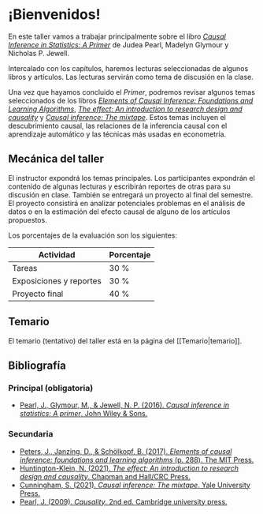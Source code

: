 # ¡Bienvenidos!

En este taller vamos a trabajar principalmente sobre el libro [_Causal Inference in Statistics: A Primer_](http://bayes.cs.ucla.edu/PRIMER/) de Judea Pearl, Madelyn Glymour y Nicholas P. Jewell. 

Intercalado con los capítulos, haremos lecturas seleccionadas de algunos libros y artículos. Las lecturas servirán como tema de discusión en la clase.

Una vez que hayamos concluido el _Primer_, podremos revisar algunos temas seleccionados de los libros [_Elements of Causal Inference: Foundations and Learning Algorithms_](https://mitpress.mit.edu/books/elements-causal-inference), [_The effect: An introduction to research design and causality_](https://theeffectbook.net/index.html) y [_Causal inference: The mixtape_](https://mixtape.scunning.com/).  Estos temas incluyen el descubrimiento causal, las relaciones de la inferencia causal con el aprendizaje automático y las técnicas más usadas en econometría.

## Mecánica del taller

El instructor expondrá los temas principales. Los participantes expondrán el contenido de algunas lecturas y escribirán reportes de otras para su discusión en clase. También se entregará un proyecto al final del semestre. El proyecto consistirá en analizar potenciales problemas en el análisis de datos o en la estimación del efecto causal de alguno de los artículos propuestos.

Los porcentajes de la evaluación son los siguientes:


| Actividad 				|Porcentaje |
|---------------------------|-----------|
| Tareas    			 	| 30 %		|
| Exposiciones y reportes	| 30 % 		|
| Proyecto final 			| 40 %		|


## Temario

El temario (tentativo) del taller está en la página del [[Temario|temario]].


## Bibliografía
### Principal (obligatoria)
- [Pearl, J., Glymour, M., & Jewell, N. P. (2016). _Causal inference in statistics: A primer_. John Wiley & Sons.](http://bayes.cs.ucla.edu/PRIMER/)


### Secundaria
- [Peters, J., Janzing, D., & Schölkopf, B. (2017). _Elements of causal inference: foundations and learning algorithms_ (p. 288). The MIT Press.](https://mitpress.mit.edu/books/elements-causal-inference)
- [Huntington-Klein, N. (2021). _The effect: An introduction to research design and causality_. Chapman and Hall/CRC Press.](https://theeffectbook.net/index.html)
- [Cunningham, S. (2021). _Causal inference: The mixtape_. Yale University Press.](https://mixtape.scunning.com/)
- [Pearl, J. (2009). _Causality_. 2nd ed. Cambridge university press.](http://bayes.cs.ucla.edu/BOOK-2K/)